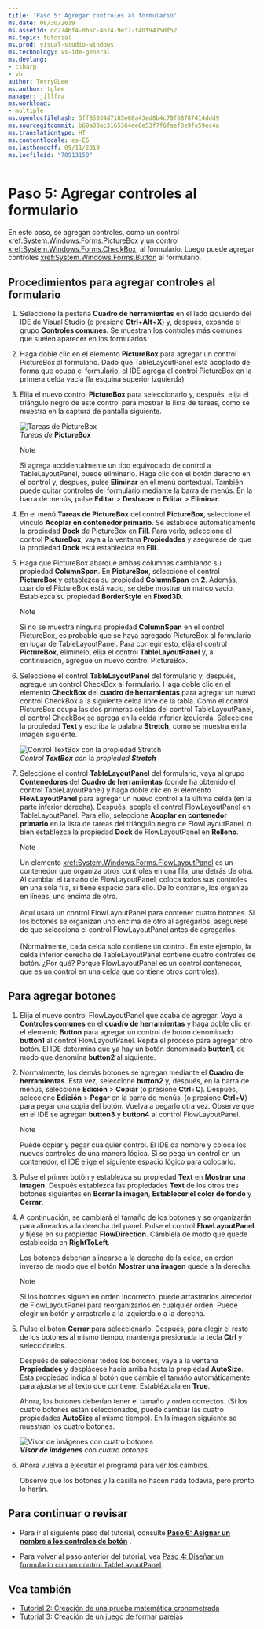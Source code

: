 ```yaml
---
title: 'Paso 5: Agregar controles al formulario'
ms.date: 08/30/2019
ms.assetid: dc2746f4-0b5c-4674-9ef7-f40f94150f52
ms.topic: tutorial
ms.prod: visual-studio-windows
ms.technology: vs-ide-general
ms.devlang:
- csharp
- vb
author: TerryGLee
ms.author: tglee
manager: jillfra
ms.workload:
- multiple
ms.openlocfilehash: 5ff85034d7185e68a43ed8b4c70f68787414ddd9
ms.sourcegitcommit: b60a00ac3165364ee0e53f7f6faef8e9fe59ec4a
ms.translationtype: HT
ms.contentlocale: es-ES
ms.lasthandoff: 09/11/2019
ms.locfileid: "70913159"
---
```

# <a name="step-5-add-controls-to-your-form"></a>Paso 5: Agregar controles al formulario

En este paso, se agregan controles, como un control <xref:System.Windows.Forms.PictureBox> y un control <xref:System.Windows.Forms.CheckBox>, al formulario. Luego puede agregar controles <xref:System.Windows.Forms.Button> al formulario.

## <a name="how-to-add-controls-to-your-form"></a>Procedimientos para agregar controles al formulario

1. Seleccione la pestaña **Cuadro de herramientas** en el lado izquierdo del IDE de Visual Studio (o presione **Ctrl**+**Alt**+**X**) y, después, expanda el grupo **Controles comunes**. Se muestran los controles más comunes que suelen aparecer en los formularios.

1. Haga doble clic en el elemento **PictureBox** para agregar un control PictureBox al formulario. Dado que TableLayoutPanel está acoplado de forma que ocupa el formulario, el IDE agrega el control PictureBox en la primera celda vacía (la esquina superior izquierda).

1. Elija el nuevo control **PictureBox** para seleccionarlo y, después, elija el triángulo negro de este control para mostrar la lista de tareas, como se muestra en la captura de pantalla siguiente.

    ![Tareas de PictureBox](../ide/media/express_pictureboxtasks.png)<br/>*Tareas de* ****PictureBox****

    > [!NOTE]
    > Si agrega accidentalmente un tipo equivocado de control a TableLayoutPanel, puede eliminarlo. Haga clic con el botón derecho en el control y, después, pulse **Eliminar** en el menú contextual. También puede quitar controles del formulario mediante la barra de menús. En la barra de menús, pulse **Editar** > **Deshacer** o **Editar** > **Eliminar**.

1. En el menú **Tareas de PictureBox** del control **PictureBox**, seleccione el vínculo **Acoplar en contenedor primario**. Se establece automáticamente la propiedad **Dock** de PictureBox en **Fill**. Para verlo, seleccione el control **PictureBox**, vaya a la ventana **Propiedades** y asegúrese de que la propiedad **Dock** está establecida en **Fill**.

1. Haga que PictureBox abarque ambas columnas cambiando su propiedad **ColumnSpan**. En **PictureBox**, seleccione el control **PictureBox** y establezca su propiedad **ColumnSpan** en **2**. Además, cuando el PictureBox está vacío, se debe mostrar un marco vacío. Establezca su propiedad **BorderStyle** en **Fixed3D**.

    > [!NOTE]
    > Si no se muestra ninguna propiedad **ColumnSpan** en el control PictureBox, es probable que se haya agregado PictureBox al formulario en lugar de TableLayoutPanel. Para corregir esto, elija el control **PictureBox**, elimínelo, elija el control **TableLayoutPanel** y, a continuación, agregue un nuevo control PictureBox.

1. Seleccione el control **TableLayoutPanel** del formulario y, después, agregue un control CheckBox al formulario. Haga doble clic en el elemento **CheckBox** del **cuadro de herramientas** para agregar un nuevo control CheckBox a la siguiente celda libre de la tabla. Como el control PictureBox ocupa las dos primeras celdas del control TableLayoutPanel, el control CheckBox se agrega en la celda inferior izquierda. Seleccione la propiedad **Text** y escriba la palabra **Stretch**, como se muestra en la imagen siguiente.

    ![Control TextBox con la propiedad Stretch](../ide/media/express_pictureviewercheckbox.png)<br/>*Control ***TextBox*** con* la *propiedad* ***Stretch***

1. Seleccione el control **TableLayoutPanel** del formulario, vaya al grupo **Contenedores** del **Cuadro de herramientas** (donde ha obtenido el control TableLayoutPanel) y haga doble clic en el elemento **FlowLayoutPanel** para agregar un nuevo control a la última celda (en la parte inferior derecha). Después, acople el control FlowLayoutPanel en TableLayoutPanel. Para ello, seleccione **Acoplar en contenedor primario** en la lista de tareas del triángulo negro de FlowLayoutPanel, o bien establezca la propiedad **Dock** de FlowLayoutPanel en **Relleno**.

    > [!NOTE]
    > Un elemento <xref:System.Windows.Forms.FlowLayoutPanel> es un contenedor que organiza otros controles en una fila, una detrás de otra. Al cambiar el tamaño de FlowLayoutPanel, coloca todos sus controles en una sola fila, si tiene espacio para ello. De lo contrario, los organiza en líneas, uno encima de otro. <br/><br/>Aquí usará un control FlowLayoutPanel para contener cuatro botones. Si los botones se organizan uno encima de otro al agregarlos, asegúrese de que selecciona el control FlowLayoutPanel antes de agregarlos. <br/><br/>(Normalmente, cada celda solo contiene un control. En este ejemplo, la celda inferior derecha de TableLayoutPanel contiene cuatro controles de botón. ¿Por qué?  Porque FlowLayoutPanel es un control contenedor, que es un control en una celda que contiene otros controles).

## <a name="to-add-buttons"></a>Para agregar botones

1. Elija el nuevo control FlowLayoutPanel que acaba de agregar. Vaya a **Controles comunes** en el **cuadro de herramientas** y haga doble clic en el elemento **Button** para agregar un control de botón denominado **button1** al control FlowLayoutPanel. Repita el proceso para agregar otro botón. El IDE determina que ya hay un botón denominado **button1**, de modo que denomina **button2** al siguiente.

1. Normalmente, los demás botones se agregan mediante el **Cuadro de herramientas**. Esta vez, seleccione **button2** y, después, en la barra de menús, seleccione **Edición** > **Copiar** (o presione **Ctrl**+**C**). Después, seleccione **Edición** > **Pegar** en la barra de menús, (o presione **Ctrl**+**V**) para pegar una copia del botón. Vuelva a pegarlo otra vez. Observe que en el IDE se agregan **button3** y **button4** al control FlowLayoutPanel.

    > [!NOTE]
    > Puede copiar y pegar cualquier control. El IDE da nombre y coloca los nuevos controles de una manera lógica. Si se pega un control en un contenedor, el IDE elige el siguiente espacio lógico para colocarlo.

1. Pulse el primer botón y establezca su propiedad **Text** en **Mostrar una imagen**. Después establezca las propiedades **Text** de los otros tres botones siguientes en **Borrar la imagen**, **Establecer el color de fondo** y **Cerrar**.

1. A continuación, se cambiará el tamaño de los botones y se organizarán para alinearlos a la derecha del panel. Pulse el control **FlowLayoutPanel** y fíjese en su propiedad **FlowDirection**. Cámbiela de modo que quede establecida en **RightToLeft**.

   Los botones deberían alinearse a la derecha de la celda, en orden inverso de modo que el botón **Mostrar una imagen** quede a la derecha.

    > [!NOTE]
    > Si los botones siguen en orden incorrecto, puede arrastrarlos alrededor de FlowLayoutPanel para reorganizarlos en cualquier orden. Puede elegir un botón y arrastrarlo a la izquierda o a la derecha.

1. Pulse el botón **Cerrar** para seleccionarlo. Después, para elegir el resto de los botones al mismo tiempo, mantenga presionada la tecla **Ctrl** y selecciónelos.

   Después de seleccionar todos los botones, vaya a la ventana **Propiedades** y desplácese hacia arriba hasta la propiedad **AutoSize**. Esta propiedad indica al botón que cambie el tamaño automáticamente para ajustarse al texto que contiene. Establézcala en **True**.

   Ahora, los botones deberían tener el tamaño y orden correctos. (Si los cuatro botones están seleccionados, puede cambiar las cuatro propiedades **AutoSize** al mismo tiempo). En la imagen siguiente se muestran los cuatro botones.

    ![Visor de imágenes con cuatro botones](../ide/media/express_autosize.png)<br/>***Visor de imágenes*** con *cuatro botones*

1. Ahora vuelva a ejecutar el programa para ver los cambios.

   Observe que los botones y la casilla no hacen nada todavía, pero pronto lo harán.

## <a name="to-continue-or-review"></a>Para continuar o revisar

* Para ir al siguiente paso del tutorial, consulte **[Paso 6: Asignar un nombre a los controles de botón](../ide/step-6-name-your-button-controls.md)** .

* Para volver al paso anterior del tutorial, vea [Paso 4: Diseñar un formulario con un control TableLayoutPanel](../ide/step-4-lay-out-your-form-with-a-tablelayoutpanel-control.md).

## <a name="see-also"></a>Vea también

* [Tutorial 2: Creación de una prueba matemática cronometrada](tutorial-2-create-a-timed-math-quiz.md)
* [Tutorial 3: Creación de un juego de formar parejas](tutorial-3-create-a-matching-game.md)
